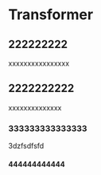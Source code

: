 # Transformer



## 222222222
xxxxxxxxxxxxxxxx
## 2222222222
xxxxxxxxxxxxxx


### 333333333333333 


3dzfsdfsfd


#### 444444444444